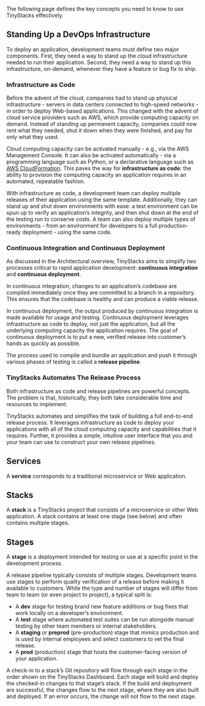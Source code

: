 The following page defines the key concepts you need to know to use TinyStacks effectively. 

## Standing Up a DevOps Infrastructure

To deploy an application, development teams must define two major components. First, they need a way to stand up the cloud infrastructure needed to run their application. Second, they need a way to stand up this infrastructure, on-demand, whenever they have a feature or bug fix to ship. 

### Infrastructure as Code

Before the advent of the cloud, companies had to stand up physical infrastructure - servers in data centers connected to high-speed networks - in order to deploy Web-based applications. This changed with the advent of cloud service providers such as AWS, which provide computing capacity on demand. Instead of standing up permanent capacity, companies could now rent what they needed, shut it down when they were finished, and pay for only what they used. 

Cloud computing capacity can be activated manually - e.g., via the AWS Management Console. It can also be activated automatically - via a programming language such as Python, or a declarative language such as [AWS CloudFormation](https://aws.amazon.com/cloudformation/). This paves the way for **infrastructure as code**: the ability to provision the computing capacity an application requires in an automated, repeatable fashion. 

With infrastructure as code, a development team can deploy multiple releases of their application using the same template. Additionally, they can stand up and shut down environments with ease: a test environment can be spun up to verify an application’s integrity, and then shut down at the end of the testing run to conserve costs. A team can also deploy multiple types of environments - from an environment for developers to a full production-ready deployment - using the same code. 

### Continuous Integration and Continuous Deployment 

As discussed in the Architectural overview, TinyStacks aims to simplify two processes critical to rapid application development: **continuous integration** and **continuous deployment**. 

In continuous integration, changes to an application’s codebase are compiled immediately once they are committed to a branch in a repository. This ensures that the codebase is healthy and can produce a viable release. 

In continuous deployment, the output produced by continuous integration is made available for usage and testing. Continuous deployment leverages infrastructure as code to deploy, not just the application, but all the underlying computing capacity the application requires. The goal of continuous deployment is to put a new, verified release into customer’s hands as quickly as possible. 

The process used to compile and bundle an application and push it through various phases of testing is called a **release pipeline**. 

### TinyStacks Automates The Release Process

Both infrastructure as code and release pipelines are powerful concepts. The problem is that, historically, they both take considerable time and resources to implement. 

TinyStacks automates and simplifies the task of building a full end-to-end release process. It leverages infrastructure as code to deploy your applications with all of the cloud computing capacity and capabilities that it requires. Further, it provides a simple, intuitive user interface that you and your team can use to construct your own release pipelines.

## Services

A **service** corresponds to a traditional microservice or Web application.

## Stacks

A **stack** is a TinyStacks project that consists of a microservice or other Web application. A stack contains at least one stage (see below) and often contains multiple stages. 

## Stages

A **stage** is a deployment intended for testing or use at a specific point in the development process. 

A release pipeline typically consists of multiple stages. Development teams use stages to perform quality verification of a release before making it available to customers. While the type and number of stages will differ from team to team (or even project to project), a typical split is: 

* A **dev** stage for testing brand new feature additions or bug fixes that work locally on a developer’s environment. 
* A **test** stage where automated test suites can be run alongside manual testing by other team members or internal stakeholders. 
* A **staging** or **preprod** (pre-production) stage that mimics production and is used by internal employees and select customers to vet the final release. 
* A **prod** (production) stage that hosts the customer-facing version of your application. 

A check-in to a stack’s Git repository will flow through each stage in the order shown on the TinyStacks Dashboard. Each stage will build and deploy the checked-in changes to that stage’s stack. If the build and deployment are successful, the changes flow to the next stage, where they are also built and deployed. If an error occurs, the change will not flow to the next stage. 